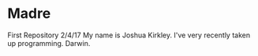 # Madre
First Repository 2/4/17
My name is Joshua Kirkley. 
I've very recently taken up programming.
Darwin.
